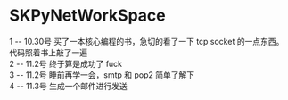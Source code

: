 # SKPyNetWorkSpace  
1 -- 10.30号 买了一本核心编程的书，急切的看了一下 tcp socket 的一点东西。代码照着书上敲了一遍  
2 -- 11.2号  终于算是成功了 fuck  
3 -- 11.2号  睡前再学一会，smtp 和 pop2 简单了解下  
4 -- 11.3号  生成一个邮件进行发送
